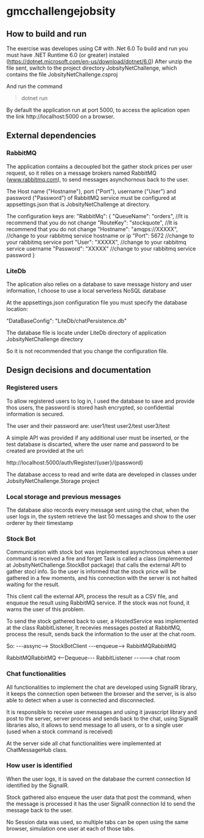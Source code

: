 # gmcchallengejobsity

## How to build and run

The exercise was developes using C# with .Net 6.0 
To build and run you must have .NET Runtime 6.0 (or greater) instaled 
(https://dotnet.microsoft.com/en-us/download/dotnet/6.0)
After unzip the file sent, switch to the project directory 
JobsityNetChallenge, which contains the file 
JobsityNetChallenge.csproj

And run the command 
>dotnet run 

By default the application run at port 5000, to access the aplication open the link http://localhost:5000 on a browser.

## External dependencies
### RabbitMQ
The application contains a decoupled bot the gather stock prices per user request, so it relies on a message brokers named RabbitMQ (www.rabbitmq.com), to send messages asynchornous back to the user.

The Host name ("Hostname"), port ("Port"), username ("User") and password ("Password") of RabbitMQ service must be configured at appsettings.json that is JobsityNetChallenge at directory.

The configuration keys are:
"RabbitMq": {
	"QueueName": "orders", //It is recommend that you do not change
	"RouteKey": "stockquote", //It is recommend that you do not change
	"Hostname": "amqps://XXXXX", //change to your rabbitmq service hostname or ip
	"Port": 5672 //change to your rabbitmq service port
	"User": "XXXXX", //change to your rabbitmq service username
	"Password": "XXXXX" //change to your rabbitmq service password
}

### LiteDb
The aplication also relies on a database to save message history and user information, I choose to use a local serverless NoSQL database 

At the appsettings.json configuration file you must specify the database location:

"DataBaseConfig": "LiteDb/chatPersistence.db"

The database file is locate under LiteDb directory of application JobsityNetChallenge directory

So it is not recommended that you change the configuration file.

## Design decisions and documentation

### Registered users
To allow registered users to log in, I used the database to save and provide thos users, the password is stored hash encrypted, so confidential information is secured.

The user and their password are:
user1/test
user2/test
user3/test

A simple API was provided if any additional user must be inserted, or the test database is discarted, where the user name and password to be created are provided at the url:

http://localhost:5000/auth/Register/{user}/{password}

The database access to read and write data are developed in classes under JobsityNetChallenge.Storage project

### Local storage and previous messages
The database also records every message sent using the chat, when the user logs in, the system retrieve the last 50 messages and show to the user orderer by their timestamp

### Stock Bot
Communication with stock bot was implemented asynchronous when a user command is received a fire and forget Task is called a class (implemented at JobsityNetChallenge.StockBot package) that calls the external API to gather stocl info. So the user is informed that the stock price will be gathered in a few moments, and his connection with the server is not halted waiting for the result.

This client call the external API, process the result as a CSV file, and enqueue the result using RabbitMQ service. If the stock was not found, it warns the user of this problem.

To send the stock gathered back to user, a HostedService was implemented at the class RabbitListener, It recevies messages posted at RabbitMQ, process the result, sends back the information to the user at the chat room.

So:
<User command> ---assync--> StockBotClient ---enqueue--> RabbitMQRabbitMQ 

RabbitMQRabbitMQ <--Dequeue--- RabbitListener -----> chat room


### Chat functionalities
All functionalities to implement the chat are developed using SignalR library, it keeps the connection open between the browser and the server, is is also able to detect when a user is connected and disconnected.

It is responsible to receive user messages and using it javascript library and post to the server, server process and sends back to the chat, using SignalR libraries also, it allows to send message to all users, or to a single user (used when a stock command is received)

At the server side all chat functionalities were implemented at ChatMessageHub class.


### How user is identified
When the user logs, it is saved on the database the current connection Id identified by the SignalR.

Stock gathered also enqueue the user data that post the command, when the message is processed it has the user SignalR connection Id to send the message back to the user.

No Session data was used, so multiple tabs can be open using the same browser, simulation one user at each of those tabs.
